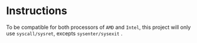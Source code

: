 # Instructions
To be compatible for both processors of $\texttt{AMD}$ and $\texttt{Intel}$, this project will only use ``syscall/sysret``, excepts ``sysenter/sysexit`` .

